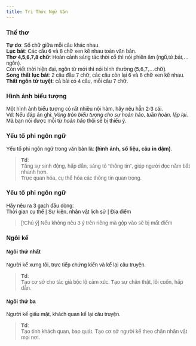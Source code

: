 ```yaml
---
title: Tri Thức Ngữ Văn
---
```

<style>
body {
  font-family: 'Montserrat', sans-serif;
}

h1, h2, h3, h4, h5, h6 {
  font-family: 'Montserrat', sans-serif;
} </style>


### Thể thơ
**Tự do**: Số chữ giữa mỗi câu khác nhau.<br>
**Lục bát**: Các câu 6 và 8 chữ xen kẽ nhau toàn văn bản.<br>
**Thơ 4,5,6,7,8 chữ**: Hoàn cảnh sáng tác thời cổ thì nói phiên âm (ngũ,tứ,bát,…ngôn).<br>
Còn viết thời hiện đại, ngôn từ mới thì nói bình thường (5,6,7,…chữ).<br>
**Song thất lục bát**: 2 câu đầu 7 chữ, các câu còn lại 6 và 8 chữ xen kẽ nhau.<br>
**Thất ngôn tứ tuyệt**: cả bài có 4 câu, mỗi câu 7 chữ.

### Hình ảnh biểu tượng
Một hình ảnh biểu tượng có rất nhiều nội hàm, hãy nêu hẳn 2-3 cái.<br>
Vd: Nếu đáp án ghi: *Vòng tròn biểu tượng cho sự hoàn hảo, tuần hoàn, lặp lại*.<br>
Mà bạn nói được mỗi từ *hoàn hảo* thôi sẽ bị thiếu ý.

### Yếu tố phi ngôn ngữ
Yếu tố phi ngôn ngữ trong văn bản là: **(hình ảnh, số liệu, câu in đậm)**.<br>
>**Td**:<br>
Tăng sự sinh động, hấp dẫn, sáng tỏ “thông tin”, giúp người đọc nắm bắt nhanh hơn.<br>
Trực quan hóa, cụ thể hóa các thông tin quan trọng.

### Yếu tố phi ngôn ngữ
Hãy nêu ra 3 gạch đầu dòng:<br>
Thời gian cụ thể | Sự kiện, nhân vật lịch sử | Địa điểm
>  [!Chú ý]
>  Nếu không nêu 3 ý trên riêng mà gộp vào sẽ bị mất điểm

### Ngôi kể
#### Ngôi thứ nhất
Người kể xưng tôi, trực tiếp chứng kiến và kể lại câu truyện.<br>
>**Td**:<br>
Tạo cơ sở cho tác giả bộc lộ cảm xúc.
Tạo sự chân thật, lôi cuốn, hấp dẫn.
#### Ngôi thứ ba
Người kể giấu mặt, khách quan kể lại câu truyện.<br>
>**Td**:<br>
Tạo tính khách quan, bao quát. Tạo cơ sở người kể theo chân nhân vật mọi nơi.

### 
